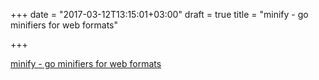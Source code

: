 +++
date = "2017-03-12T13:15:01+03:00"
draft = true
title = "minify - go minifiers for web formats"

+++

<p><a href="https://github.com/tdewolff/minify">minify - go minifiers for web formats</a></p>
